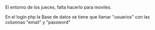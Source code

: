 El entorno de los jueces, falta hacerlo para moviles.


En el login php la Base de datos se tiene que llamar "usuarios" con las columnas "email" y "password"
